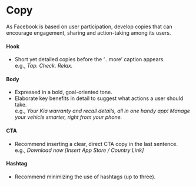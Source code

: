 # Copy

As Facebook is based on user participation, develop copies that can encourage engagement, sharing and action-taking among its users.

#### Hook

* Short yet detailed copies before the ‘...more’ caption appears.\
  e.g., _Tap. Check. Relax.​_

#### Body

* Expressed in a bold, goal-oriented tone.
* Elaborate key benefits in detail to suggest what actions a user should take.\
  e.g., _Your Kia warranty and recall details, all in one handy app! Manage your vehicle smarter, right from your phone._

#### CTA

* Recommend inserting a clear, direct CTA copy in the last sentence.\
  e.g., _Download now \[Insert App Store / Country Link]_

#### Hashtag

* Recommend minimizing the use of hashtags (up to three).






